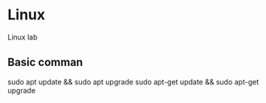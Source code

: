 # Linux
Linux lab
## Basic comman
sudo apt update && sudo apt upgrade
sudo apt-get update && sudo apt-get upgrade
